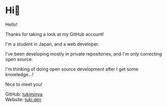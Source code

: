 # Hi👋

Hello!

Thanks for taking a look at my GitHub account!

I'm a student in Japan, and a web developer.

I've been developing mostly in private repositories, and I'm only correcting open source.

I'm thinking of doing open source development after I get some knowledge...!

Nice to meet you!

GitHub: [tukiminya](https://github.com/tukiminya)<br>
Website: [tuki.dev](https://tuki.dev)
